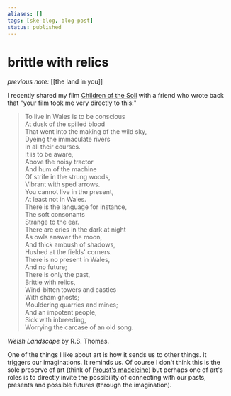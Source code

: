 ```yaml
---
aliases: []
tags: [ske-blog, blog-post]
status: published
---
```


# brittle with relics

_previous note:_ [[the land in you]]

I recently shared my film [Children of the Soil](https://www.skellis.net/children-of-the-soil) with a friend who wrote back that "your film took me very directly to this:"

> To live in Wales is to be conscious  
> At dusk of the spilled blood  
> That went into the making of the wild sky,  
> Dyeing the immaculate rivers  
> In all their courses.  
> It is to be aware,  
> Above the noisy tractor  
> And hum of the machine  
> Of strife in the strung woods,  
> Vibrant with sped arrows.  
> You cannot live in the present,  
> At least not in Wales.  
> There is the language for instance,  
> The soft consonants  
> Strange to the ear.  
> There are cries in the dark at night  
> As owls answer the moon,  
> And thick ambush of shadows,  
> Hushed at the fields' corners.  
> There is no present in Wales,  
> And no future;  
> There is only the past,  
> Brittle with relics,  
> Wind-bitten towers and castles  
> With sham ghosts;  
> Mouldering quarries and mines;  
> And an impotent people,  
> Sick with inbreeding,  
> Worrying the carcase of an old song.

_Welsh Landscape_ by R.S. Thomas.

One of the things I like about art is how it sends us to other things. It triggers our imaginations. It reminds us. Of course I don't think this is the sole preserve of art (think of [Proust's madeleine](https://www.the-philosophy.com/proust-madeleine)) but perhaps one of art's roles is to directly invite the possibility of connecting with our pasts, presents and possible futures (through the imagination).
